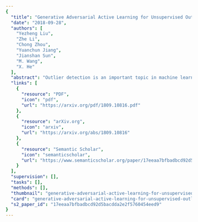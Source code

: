 ```yaml
---
{
  "title": "Generative Adversarial Active Learning for Unsupervised Outlier Detection",
  "date": "2018-09-28",
  "authors": [
    "Yezheng Liu",
    "Zhe Li",
    "Chong Zhou",
    "Yuanchun Jiang",
    "Jianshan Sun",
    "M. Wang",
    "X. He"
  ],
  "abstract": "Outlier detection is an important topic in machine learning and has been used in a wide range of applications. In this paper, we approach outlier detection as a binary-classification issue by sampling potential outliers from a uniform reference distribution. However, due to the sparsity of data in high-dimensional space, a limited number of potential outliers may fail to provide sufficient information to assist the classifier in describing a boundary that can separate outliers from normal data effectively. To address this, we propose a novel Single-Objective Generative Adversarial Active Learning (SO-GAAL) method for outlier detection, which can directly generate informative potential outliers based on the mini-max game between a generator and a discriminator. Moreover, to prevent the generator from falling into the mode collapsing problem, the stop node of training should be determined when SO-GAAL is able to provide sufficient information. But without any prior information, it is extremely difficult for SO-GAAL. Therefore, we expand the network structure of SO-GAAL from a single generator to multiple generators with different objectives (MO-GAAL), which can generate a reasonable reference distribution for the whole dataset. We empirically compare the proposed approach with several state-of-the-art outlier detection methods on both synthetic and real-world datasets. The results show that MO-GAAL outperforms its competitors in the majority of cases, especially for datasets with various cluster types or high irrelevant variable ratio. The experiment codes are available at: https://github.com/leibinghe/GAAL-based-outlier-detection.",
  "links": [
    {
      "resource": "PDF",
      "icon": "pdf",
      "url": "https://arxiv.org/pdf/1809.10816.pdf"
    },
    {
      "resource": "arXiv.org",
      "icon": "arxiv",
      "url": "https://arxiv.org/abs/1809.10816"
    },
    {
      "resource": "Semantic Scholar",
      "icon": "semanticscholar",
      "url": "https://www.semanticscholar.org/paper/17eeaa7bfbadbcd92d5bacdda2e2f5760454eed9"
    }
  ],
  "supervision": [],
  "tasks": [],
  "methods": [],
  "thumbnail": "generative-adversarial-active-learning-for-unsupervised-outlier-detection-thumb.jpg",
  "card": "generative-adversarial-active-learning-for-unsupervised-outlier-detection-card.jpg",
  "s2_paper_id": "17eeaa7bfbadbcd92d5bacdda2e2f5760454eed9"
}
---
```


